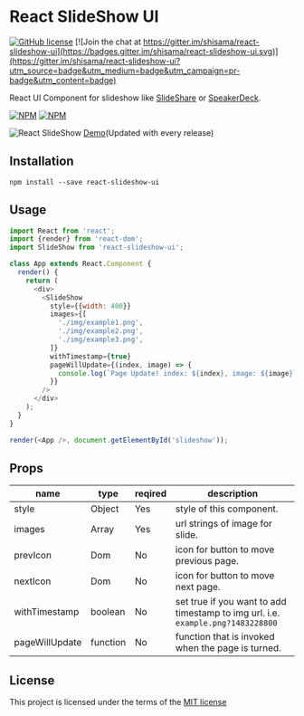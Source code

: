 # React SlideShow UI

[![GitHub license](https://img.shields.io/badge/license-MIT-blue.svg)](https://github.com/shisama/react-slideshow/blob/master/LICENSE)
[![Join the chat at https://gitter.im/shisama/react-slideshow-ui](https://badges.gitter.im/shisama/react-slideshow-ui.svg)](https://gitter.im/shisama/react-slideshow-ui?utm_source=badge&utm_medium=badge&utm_campaign=pr-badge&utm_content=badge)

React UI Component for slideshow like [SlideShare](https://www.slideshare.net/) or [SpeakerDeck](https://speakerdeck.com/).

[![NPM](https://nodei.co/npm/react-slideshow-ui.png?downloads=true&stars=true)](https://nodei.co/npm/react-slideshow-ui/) [![NPM](https://nodei.co/npm-dl/react-slideshow-ui.png?months=3)](https://nodei.co/npm/react-slideshow-ui/)

![React SlideShow](https://github.com/shisama/react-slideshow-ui/raw/master/screenshot.png)
[Demo](https://shisama.github.io/react-slideshow-ui/demo/)(Updated with every release)

## Installation
```
npm install --save react-slideshow-ui
```

## Usage
```javascript
import React from 'react';
import {render} from 'react-dom';
import SlideShow from 'react-slideshow-ui';

class App extends React.Component {
  render() {
    return (
      <div>
        <SlideShow
          style={{width: 400}}
          images={[
            './img/example1.png',
            './img/example2.png',
            './img/example3.png',
          ]}
          withTimestamp={true}
          pageWillUpdate={(index, image) => {
            console.log(`Page Update! index: ${index}, image: ${image}`);
          }}
        />
      </div>
    );
  }
}

render(<App />, document.getElementById('slideshow'));

```

## Props

|name|type|reqired|description|
|----|----|-------|-----------|
|style|Object|Yes|style of this component.|
|images|Array<string>|Yes|url strings of image for slide.|
|prevIcon|Dom|No|icon for button to move previous page.|
|nextIcon|Dom|No|icon for button to move next page.|
|withTimestamp|boolean|No|set true if you want to add timestamp to img url. i.e. `example.png?1483228800`|
|pageWillUpdate|function|No|function that is invoked when the page is turned.|

## License
This project is licensed under the terms of the
[MIT license](https://github.com/shisama/react-slideshow/blob/master/LICENSE)
